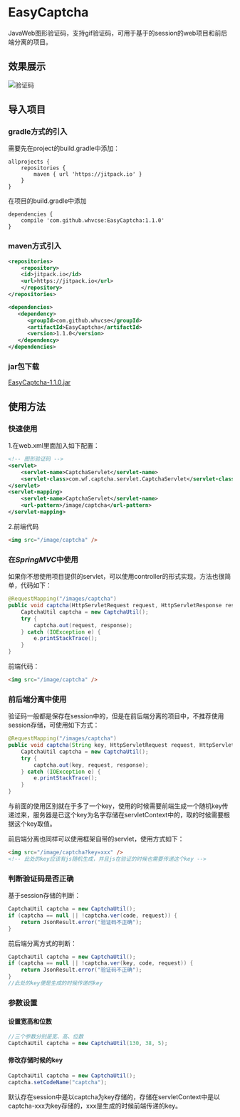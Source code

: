 # EasyCaptcha
JavaWeb图形验证码，支持gif验证码，可用于基于的session的web项目和前后端分离的项目。

## 效果展示
![验证码](http://115.159.40.243:8080/EasyWeb/image/captcha?codeKey=a)


## 导入项目
### gradle方式的引入
需要先在project的build.gradle中添加：
```
allprojects {
    repositories {
        maven { url 'https://jitpack.io' }
    }
}
```
在项目的build.gradle中添加
```
dependencies {
    compile 'com.github.whvcse:EasyCaptcha:1.1.0'
}
```

### maven方式引入
```xml
<repositories>
    <repository>
    <id>jitpack.io</id>
    <url>https://jitpack.io</url>
    </repository>
</repositories>

<dependencies>
   <dependency>
      <groupId>com.github.whvcse</groupId>
      <artifactId>EasyCaptcha</artifactId>
      <version>1.1.0</version>
   </dependency>
</dependencies>
```

### jar包下载
[EasyCaptcha-1.1.0.jar](https://github.com/whvcse/EasyCaptcha/releases)

## 使用方法
### 快速使用
1.在web.xml里面加入如下配置：
```xml
<!-- 图形验证码 -->
<servlet>
    <servlet-name>CaptchaServlet</servlet-name>
    <servlet-class>com.wf.captcha.servlet.CaptchaServlet</servlet-class>
</servlet>
<servlet-mapping>
    <servlet-name>CaptchaServlet</servlet-name>
    <url-pattern>/image/captcha</url-pattern>
</servlet-mapping>
```
2.前端代码
```html
<img src="/image/captcha" />
```

### 在*SpringMVC*中使用
如果你不想使用项目提供的servlet，可以使用controller的形式实现，方法也很简单，代码如下：
```java
@RequestMapping("/images/captcha")
public void captcha(HttpServletRequest request, HttpServletResponse response) {
    CaptchaUtil captcha = new CaptchaUtil();
    try {
        captcha.out(request, response);
    } catch (IOException e) {
        e.printStackTrace();
    }
}
```
前端代码：
```html
<img src="/image/captcha" />
```

### 前后端分离中使用
验证码一般都是保存在session中的，但是在前后端分离的项目中，不推荐使用session存储，可使用如下方式：
```java
@RequestMapping("/images/captcha")
public void captcha(String key, HttpServletRequest request, HttpServletResponse response) {
    CaptchaUtil captcha = new CaptchaUtil();
    try {
        captcha.out(key, request, response);
    } catch (IOException e) {
        e.printStackTrace();
    }
}
```
与前面的使用区别就在于多了一个key，使用的时候需要前端生成一个随机key传递过来，服务器是已这个key为名字存储在servletContext中的，取的时候需要根据这个key取值。

前后端分离也同样可以使用框架自带的servlet，使用方式如下：
```html
<img src="/image/captcha?key=xxx" />
<!-- 此处的key应该有js随机生成，并且js在验证的时候也需要传递这个key -->

```

### 判断验证码是否正确
基于session存储的判断：
```java
CaptchaUtil captcha = new CaptchaUtil();
if (captcha == null || !captcha.ver(code, request)) {
    return JsonResult.error("验证码不正确");
}
```
前后端分离方式的判断：
```java
CaptchaUtil captcha = new CaptchaUtil();
if (captcha == null || !captcha.ver(key, code, request)) {
    return JsonResult.error("验证码不正确");
}
//此处的key便是生成的时候传递的key
```


### 参数设置
#### 设置宽高和位数
```java
//三个参数分别是宽、高、位数
CaptchaUtil captcha = new CaptchaUtil(130, 38, 5);
```
#### 修改存储时候的key
```java
CaptchaUtil captcha = new CaptchaUtil();
captcha.setCodeName("captcha");
```
默认存在session中是以captcha为key存储的，存储在servletContext中是以captcha-xxx为key存储的，xxx是生成的时候前端传递的key。